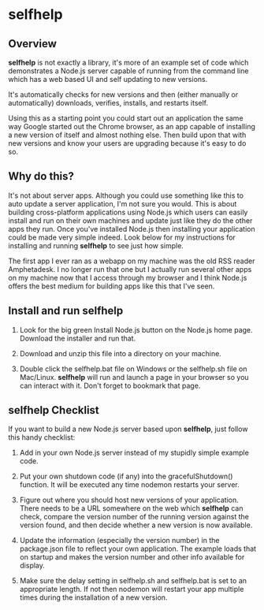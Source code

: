# selfhelp

## Overview

**selfhelp** is not exactly a library, it's more of an example set of code which demonstrates a Node.js server capable of running from the command line which has a web based UI and self updating to new versions.

It's automatically checks for new versions and then (either manually or automatically) downloads, verifies, installs, and restarts itself.

Using this as a starting point you could start out an application the same way Google started out the Chrome browser, as an app capable of installing a new version of itself and almost nothing else. Then build upon that with new versions and know your users are upgrading because it's easy to do so.

## Why do this?

It's not about server apps. Although you could use something like this to auto update a server application, I'm not sure you would. This is about building cross-platform applications using Node.js which users can easily install and run on their own machines and update just like they do the other apps they run. Once you've installed Node.js then installing your application could be made very simple indeed. Look below for my instructions for installing and running **selfhelp** to see just how simple.

The first app I ever ran as a webapp on my machine was the old RSS reader Amphetadesk. I no longer run that one but I actually run several other apps on my machine now that I access through my browser and I think Node.js offers the best medium for building apps like this that I've seen.

## Install and run selfhelp

1. Look for the big green Install Node.js button on the Node.js home page. Download the installer and run that.

1. Download and unzip this file into a directory on your machine.

1. Double click the selfhelp.bat file on Windows or the selfhelp.sh file on Mac/Linux. **selfhelp** will run and launch a page in your browser so you can interact with it. Don't forget to bookmark that page.

## selfhelp Checklist

If you want to build a new Node.js server based upon **selfhelp**, just follow this handy checklist:

1. Add in your own Node.js server instead of my stupidly simple example code.

1. Put your own shutdown code (if any) into the gracefulShutdown() function. It will be executed any time nodemon restarts your server.

1. Figure out where you should host new versions of your application. There needs to be a URL somewhere on the web which **selfhelp** can check, compare the version number of the running version against the version found, and then decide whether a new version is now available.

1. Update the information (especially the version number) in the package.json file to reflect your own application. The example loads that on startup and makes the version number and other info available for display.

1. Make sure the delay setting in selfhelp.sh and selfhelp.bat is set to an appropriate length. If not then nodemon will restart your app multiple times during the installation of a new version.